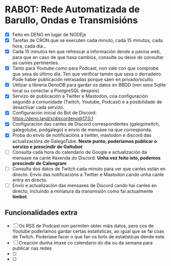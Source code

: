 # RABOT: Rede Automatizada de Barullo, Ondas e Transmisións

- [X] Feito en DENO en lugar de NODEjs
- [X] Tarefas de CRON que se executen cada minuto, cada 15 minutos, cada hora, cada día...
- [X] Cada 15 minutos ten que refrescar a información dende a páxina web, para que en caso de que haxa cambios, consulte ou deixe de consultar as canles pertinentes.
- [X] Tanto para Youtube como para Podcast, non vale con que comprobe que sexa do último día. Ten que verificar tamén que sexa o derradeiro. Pode haber publicación retrasadas porque saen en privado/oculto.
- [X] Utilizar a librería DenoDB para gardar os datos en BBDD (ven sexa Sqlite local ou conectar a PostgreSQL despois)
- [X] Servizo de publicación a Twitter e Mastodon, coa configuración segundo a comunidade (Twitch, Youtube, Podcast) e a posibilidade de desactivar cada servizo.
- [X] Configuración inicial do Bot de Discord: https://deno.land/x/discordeno@17.0.1
- [X] Configuración das canles de Discord correspondentes (galegotwitch, galegotube, podgalego) e envío de mensaxe na que corresponda.
- [X] Proba do envío de notificacións a twitter, mastodon e discord das actualizacións de GalegoTube. **Neste punto, poderíamos publicar o servizo e prescindir de Galtubot**
- [ ] Consulta cada hora do calendario de Google e actualización da mensaxe na canle #axenda do Discord. **Unha vez feito isto, podemos prescindir de Calengram**
- [ ] Consulta dos datos de Twitch cada minuto para ver que canles están en directo. Envío das notificacións a Twitter e Mastodon cando unha canle entra en directo.
- [ ] Envío e actualización das mensaxes de Discord cando hai canles en directo, incluíndo a miniatura da transmisión como fai actualmente **timbot**.

## Funcionalidades extra
- [ ] Os RSS de Podcast non permiten obter máis datos, pero cos de Youtube poderíamos gardar certas estatísticas, ao igual que se fai coas de Twitch. Poderíase facer o que fan os bots de estatísticas dende este.
- [ ] Creación dunha imaxe co calendario do día ou da semana para publicar nas redes
- [ ]
- [ ]
